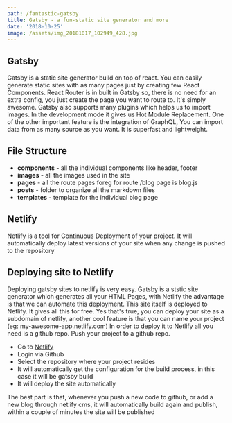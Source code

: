```yaml
---
path: /fantastic-gatsby
title: Gatsby - a fun-static site generator and more
date: '2018-10-25'
image: /assets/img_20181017_102949_428.jpg
---
```

## Gatsby

  Gatsby is a static site generator build on top of react. You can easily generate static sites with as many pages just by creating few React Components.
  React Router is in built in Gatsby so, there is no need for an extra config, you just create the page you want to route to. It's simply awesome.
  Gatsby also supports many plugins which helps us to import images.
  In the development mode it gives us Hot Module Replacement.
  One of the other important feature is the integration of GraphQL, You can import data from as many source as you want.
  It is superfast and lightweight.

## File Structure

* **components** - all the individual components like header, footer
* **images** - all the images used in the site
* **pages** - all the route pages foreg for route /blog page is blog.js
* **posts** - folder to organize all the markdown files
* **templates** - template for the individual blog page

## Netlify

Netlify is a tool for Continuous Deployment of your project.
It will automatically deploy latest versions of your site when any change is pushed to the repository

## Deploying site to Netlify

Deploying gatsby sites to netlify is very easy. Gatsby is a ststic site generator which generates all your HTML Pages, with Netlify the advantage is that we can automate this deployment.
This site itself is deployed to Netlify. It gives all this for free. Yes that's true, you can deploy your site as a subdomain of netlify, another cool feature is that you can name your project (eg: my-awesome-app.netlify.com)
In order to deploy it to Netlify all you need is a github repo.
Push your project to a github repo.

* Go to [Netlify](https://www.netlify.com/) 
* Login via Github
* Select the repository where your project resides
* It will automatically get the configuration for the build process, in this case it will be gatsby build
* It will deploy the site automatically

The best part is that, whenever you push a new code to github, or add a new blog through netlify cms, it will automatically build again and publish, within a couple of minutes the site will be published
